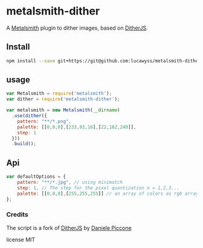 # metalsmith-dither

A [Metalsmith](https://github.com/metalsmith/metalsmith) plugin to dither images, based on [DitherJS](https://github.com/dpiccone/ditherjs).

## Install

```sh
npm install --save git+https://git@github.com:lucawyss/metalsmith-dither.git
```

## usage

```js
var Metalsmith = require('metalsmith');
var dither = require('metalsmith-dither');

var metalsmith = new Metalsmith(__dirname)
  .use(dither({
    pattern: "**/*.png",
    palette: [[0,0,0],[233,93,16],[22,162,240]],
    step: 1
  }))
  .build();
```

## Api

```javascript
var defaultOptions = {
    pattern: "**/*.jpg", // using minimatch
    step: 1, // The step for the pixel quantization n = 1,2,3...
    palette: [[0,0,0],[255,255,255]] // an array of colors as rgb arrays
};
```

### Credits

The script is a fork of [DitherJS](https://github.com/dpiccone/ditherjs) by [Daniele Piccone](http://www.danielepiccone.com)

license MIT

